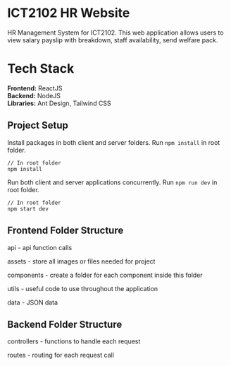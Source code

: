# ICT2102 HR Website
HR Management System for ICT2102. This web application allows users to view salary payslip with breakdown, staff availability, send welfare pack.

# Tech Stack 
**Frontend:** ReactJS  
**Backend:** NodeJS  
**Libraries:** Ant Design, Tailwind CSS  

## Project Setup
Install packages in both client and server folders. Run `npm install` in root folder.

```
// In root folder
npm install
```

Run both client and server applications concurrently. Run `npm run dev` in root folder.

```
// In root folder
npm start dev
```

## Frontend Folder Structure
api - api function calls

assets - store all images or files needed for project

components - create a folder for each component inside this folder

utils - useful code to use throughout the application

data - JSON data 

## Backend Folder Structure
controllers - functions to handle each request  

routes - routing for each request call
